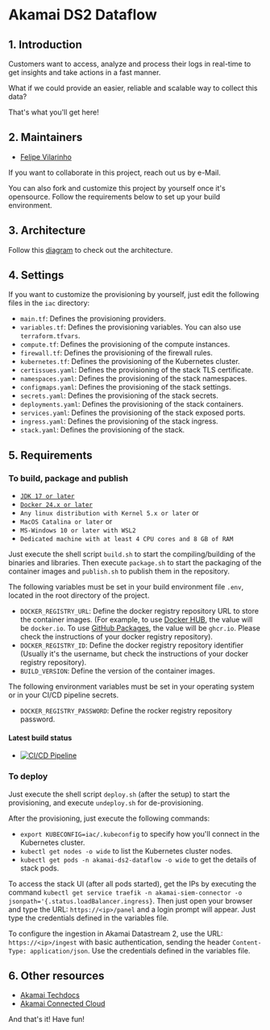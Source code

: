 # Akamai DS2 Dataflow

## 1. Introduction
Customers want to access, analyze and process their logs in real-time to get insights and take actions in a fast manner.

What if we could provide an easier, reliable and scalable way to collect this data?

That's what you'll get here!

## 2. Maintainers
- [Felipe Vilarinho](https://www.linkedin.com/in/fvilarinho)

If you want to collaborate in this project, reach out us by e-Mail.

You can also fork and customize this project by yourself once it's opensource. Follow the requirements below to set up 
your build environment.

## 3. Architecture
Follow this [diagram](https://viewer.diagrams.net/?tags=%7B%7D&highlight=0000ff&edit=_blank&layers=1&nav=1&title=Untitled%20Diagram.drawio#R7V1rd6M2E%2F41%2BZg9gADbH3PdTbtp03V79vLlPTLINg1GXpATu7%2F%2BlUDYwMgOiblt8PacFMTFoGdmNPPMSJyhq8X6Y4iX83vqEv%2FM0Nz1Gbo%2BM4whGvK%2FomEjGwZ20jALPTdp0ncNY%2B8%2FIhs12bryXBLlTmSU%2Bsxb5hsdGgTEYbk2HIb0OX%2FalPr5X13iGQENYwf7sPWr57K5fAtjsGv%2FRLzZPP1l3R4lRxY4PVm%2BSTTHLn3ONKGbM3QVUsqSrcX6ivii79J%2BSa673XN0%2B2AhCViZC%2F723B%2BTz9ri9ir89M%2F5l%2B9r48v1uW4lt3nC%2Fkq%2BMXOWZ%2BJWts9vezkJ%2BdZMbKU9bNzyrWi1IPK12CbtK0bW4sQ5W%2Fi8Qeeb2PdmAd92%2BDOSkDc8kZB5vHcv5IGF57ri8suQRN5%2FeBLfSuP7S%2BoFLMbOujyzrsW9VoxGiXyIW0cspI%2FkivqU3%2Fc6oIG4y9Tz%2FWITDZgUK11cB7tN9qR4NLLONMlu%2FEjogrBww0%2BRR01D9pqUaduWED%2FvJERPBXiekQ5TtmEplLPtrXe48Q0JnRrGT%2Fhp9ON8%2FNeGEfTzx%2FP978bj3bkOULx4xAvs8bbx3c09%2F9%2FFwx3%2FexO4cccC6EK6Clziyr59nnuMjJfYEUefuV7nUc12qVno9TMDuZgMpw6AiB%2BxnSGZTKsBwRiM8iBADJCmwMCuDQMNgPAbnUS85a8VWUFt4fZgKTadje%2Fxvg%2FRyx0%2FSVD6PNk2YOdxFmP354rx22yVQ6JjKRSgiJZFhq6pQmtoTJBtV4OWnQdLhZatAGtQF1iGDcACABGXjwRyl4ZsTmc0wP7NrvVypzXCZO3O%2BUzpUiLxL2FsI7tfWLA8oBHDIbsQw5QQBB9Hkeekzbeen562F4CIrkKHHBJK%2BZ78hjPCDp0oBzTx0gcBDYmPmfeUHx4rx8dEbcBB1h77ltn%2BLm71wZJ712t553hnk%2B4E%2FH2%2FZXcyV4nd3WXxXnpdDno5VmVx15rBHVlt4a72R%2BBI1oYgFEe47ugpMruFl3HCq6N4HXzuDF5XiTcf1usTNuJloKKbMTA%2BWMDR0A2VW2jV5WkMWxnJ0lFpu1NuVIr3Hkjo8ZcXARscqmrRpkFZL0XrljYN9mmTeJm5%2BPtvEgJEzpy4K59DKjiIMCYsfD8Op%2FeEBcuQOiSKSgQFe2KAF%2Fz%2BqSX%2Bk%2Bdl2pN%2Fyugt%2FleNpurDoqaW1dPawrcRwNIJaVCgQjJI2T9XgrqJ%2B%2B88Cbgu%2BAm6vlzHfZQeT%2FmTiIRPntNf1kRHdg5yU7MB5KoYsDbSxIDc1%2BInY9Uh3neeTNfzSo40qOSDJhFHkKKpHPFAZdT7gjjSXka8UR1P0w%2FvnedBRlkPqi0HSh0%2Btkrz7Kid75kjapqn8QizPKJ2p3zi9LmzuYgV94UDYd0YiW0BNwWGJiD9KJKAhuZ7kxDL3%2B6fL1zMZOgDRTqpUV%2FYHHRHLbWDallSDXck7S4C%2Fp49ticcPkJ9zbYMsrz0IcnzpUJmFXyxrUClt0ge9GGbHczKz%2FYxjjALJjALt4Q5whCQJyIcGkOb4CgOkOOoi3lxFE2n04iweCMbU%2FfUVJhW50yF1aapaCJR8zIlVnn2Jk3KvMwud2zshxH1VUiSUV8SYRxJ3idSSVOFllxYrPypNeilfltm12gxBBMGNxKhSiLmU22EMTA6VhxhwrH6RJNUSZOYw47RJCbU8moRX64mvhfNe4u4bXcNcUiMzRlbwoG3LwgZBZ3UTWiFLQVCqDaEYEKq3wiBELZthAY6wKKj7OU%2B%2FmMX7ahjnyKK9YY9KXgvhj1pFNyRsMeCaaWHJEwRmf6ChPz6VTXIHgK9a7amxmonbfBGElFJIBzUrDryCVbZfELHOAWrG5Xa3cUrtT5dwQvmf0rXRElyxwtmAOJ%2B8j%2BodX7XaoAL6HWRDIgMRyMAeaNFMhYsajyxP7WyPwrE6%2BIClFUYqBMj7BFD5ajkUGl3bKiEEf5DmhnhdxRzmoVUiZ8O3BgPGu5G0V4nSooxidn6QGnDIPCC93kM1e94%2BohfaT3NPdbzUvQqDCvbyJi0F5EWKmYsFfqqyb%2Bj2tAftWEyt1TQ2RvS4K%2BcGdJ4AGSXnRSS0hEdseo29J%2FGMtJ5D2xQceZGo2yQ0n0x2qlWq4sNAtWllfOsKWK%2F2nQrG%2BaslOUl8Z%2Ft%2FKp%2BO0qW%2FSG%2FWImKUhhaDTpKA0gQ4WgTONzBwQvR5cEkWiYOTxXRZkh%2BrkjU32izWF1sINWc2EZzzwMYcKYScEK8ApXXi4iXqyeqD2%2FIIZ40vs7lqQqxMdIbw189yweGxm14bHVO4VG%2Bt2IKgPK81uIXtTvdq6qGSr3to6QgtdodEQNos2%2FWSw7suwhii%2FThUCtLH9YVxEIquG0TWTXJc8j0dZi5P%2FTYB3Lc20lNMryMs9wZGt8F8PYjHi1q3qC05tXmnUBL9%2FISqH2vZy76mJYixlAy8PU5mbBO6BRkNCcAg5KTVupLYpsnt7VKtzV1R1%2F0W1G3hmbFOk5jZd68aNy9YHuKXDM5rkm79GbXmGHRi%2FzxpzRcnEbueH%2FU%2Bsid%2Bsgnk9%2BKyR%2FaRrsm34Bu%2BGnWWqWIaznAkQFTvc2O8VDhATbCri7Lv%2Fv2yxESkrPsxxmU%2Be9CPmU0gp1iqTxfsOJGdd1Sgl89iqOB3XkYnpcFrL3OgksU3HtOSCM6FYZjLNYpCsQnTPaM8S3PSJ9Op4aj%2FLaCa09sSz3UHwvWdjk%2FMyf5OhT8oQLKoVETkrDOJjX7ohOPMvw3Po64%2BY4IDsUSNUV3IvEM%2F1ySYHuGn1x%2Bm%2Fx0cpeuCtGbONaKhMjQOiVDijVAL76OhSFAKcwOXSx53CKGhxOeCjyH3QJUsV7JGk8I3h%2B29dikIw11Cz0YvH8hCxpXeI03kU%2F3TwzrsQ6iUbd0ULEMVMyo3%2FZ7%2FQLTyPtPIxvWZahmelWxfoEap24sjlt1XUYLyUR5aWHNRWOUDxVtvZA9TkjYKtZcVKfwYbgsl9vS7nGAZ%2B8ilV%2BMx61hWVqyrlS%2B2U4m4o316M1XRSGopgfFtyOJhXZWuuwuPK19MO7gY2ds3TWO5hOKQxe6HL%2B%2BmWu%2FYqmdRaKb1wfFl74OSmBXFKLEuilp7IQdJmT2eFr49asfFKUaAak2m0wpnpbFK%2FI7qFDnocPJI3UtuqZG6LQs3mGERm0jpFgOrd8IFb%2BDpLJyjSKkWKsAgFN3HtXW85kA21I4NClDkksNVrHusVpwYbwMuuXNnqNalg7D86o8atOdpb%2Bms7TXd1YVX5U%2FtntTE6vnRNWABlbledeXwlZ8S2Pl%2B%2BKBFzGv48Lqtok4evGIF9h7L3a4InDNPLiK0bPZQuYyCx5WqliVZS6OViwFddesYsGSgjvB5zpY1IZOSFbBFNMDcjqWJI%2FhSVeriFHV55ZPWpjzBqAW6gpRsGoThRK5kSq1sLos8NFaqCvmcjSrhjDEKze%2Bpbr1bkKNmoY4Q%2BFq1zXGfX7QyO0%2FX9HXzf%2Fcb%2Bzvm093f2zO282QvHLlKwiLgjtUvmbZhGR765kfeuz87MZY2uCo9esx6cU1dk17oFgQpTYuXdnjewomfgUjVgEiqMCP2AofXMUCV8GPKOGAHnif4DALZQuWItVUERx8N6Si8nZ77CM3GvN76hJxxv8B) to check out the architecture.

## 4. Settings
If you want to customize the provisioning by yourself, just edit the following files in the `iac` directory:
- `main.tf`: Defines the provisioning providers.
- `variables.tf`: Defines the provisioning variables. You can also use `terraform.tfvars`.
- `compute.tf`: Defines the provisioning of the compute instances.
- `firewall.tf`: Defines the provisioning of the firewall rules.
- `kubernetes.tf`: Defines the provisioning of the Kubernetes cluster.
- `certissues.yaml`: Defines the provisioning of the stack TLS certificate.
- `namespaces.yaml`: Defines the provisioning of the stack namespaces.
- `configmaps.yaml`: Defines the provisioning of the stack settings.
- `secrets.yaml`: Defines the provisioning of the stack secrets.
- `deployments.yaml`: Defines the provisioning of the stack containers.
- `services.yaml`: Defines the provisioning of the stack exposed ports.
- `ingress.yaml`: Defines the provisioning of the stack ingress.
- `stack.yaml`: Defines the provisioning of the stack.

## 5. Requirements

### To build, package and publish
- [`JDK 17 or later`](https://www.oracle.com/java/technologies/downloads)
- [`Docker 24.x or later`](https://www.docker.com)
- `Any linux distribution with Kernel 5.x or later` or
- `MacOS Catalina or later` or
- `MS-Windows 10 or later with WSL2`
- `Dedicated machine with at least 4 CPU cores and 8 GB of RAM`

Just execute the shell script `build.sh` to start the compiling/building of the binaries and libraries. 
Then execute `package.sh` to start the packaging of the container images and `publish.sh` to publish them in the 
repository.

The following variables must be set in your build environment file `.env`, located in the root directory of the project.

- `DOCKER_REGISTRY_URL`: Define the docker registry repository URL to store the container images. (For example, to use 
[Docker HUB](https://hub.docker.com), the value will be `docker.io`. To use [GitHub Packages]('https://github.com'), the value will be `ghcr.io`. Please 
check the instructions of your docker registry repository).
- `DOCKER_REGISTRY_ID`: Define the docker registry repository identifier (Usually it's the username, but check the 
instructions of your docker registry repository).
- `BUILD_VERSION`: Define the version of the container images.

The following environment variables must be set in your operating system or in your CI/CD pipeline secrets.
- `DOCKER_REGISTRY_PASSWORD`: Define the rocker registry repository password.

#### Latest build status
- [![CI/CD Pipeline](https://github.com/fvilarinho/akamai-siem-connector/actions/workflows/pipeline.yml/badge.svg)](https://github.com/fvilarinho/akamai-siem-connector/actions/workflows/pipeline.yml)

### To deploy
Just execute the shell script `deploy.sh` (after the setup) to start the provisioning, and execute `undeploy.sh` for
de-provisioning.

After the provisioning, just execute the following commands:
- `export KUBECONFIG=iac/.kubeconfig` to specify how you'll connect in the Kubernetes cluster.
- `kubectl get nodes -o wide` to list the Kubernetes cluster nodes.
- `kubectl get pods -n akamai-ds2-dataflow -o wide` to get the details of stack pods.

To access the stack UI (after all pods started), get the IPs by executing the command `kubectl get service traefik -n akamai-siem-connector -o jsonpath='{.status.loadBalancer.ingress}`. 
Then just open your browser and type the URL: `https://<ip>/panel` and a login prompt will appear. Just type the 
credentials defined in the variables file.

To configure the ingestion in Akamai Datastream 2, use the URL: `https://<ip>/ingest` with basic authentication, sending 
the header `Content-Type: application/json`. Use the credentials defined in the variables file.

## 6. Other resources
- [Akamai Techdocs](https://techdocs.akamai.com)
- [Akamai Connected Cloud](https://www.linode.com)

And that's it! Have fun!